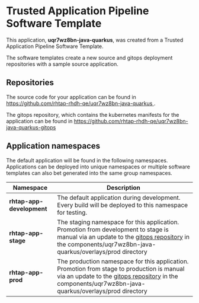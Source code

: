 # Trusted Application Pipeline Software Template

This application, **uqr7wz8bn-java-quarkus**, was created from a Trusted Application Pipeline Software Template.

The software templates create a new source and gitops deployment repositories with a sample source application. 

## Repositories

The source code for your application can be found in [https://github.com/rhtap-rhdh-qe/uqr7wz8bn-java-quarkus ](https://github.com/rhtap-rhdh-qe/uqr7wz8bn-java-quarkus ).
 
The gitops repository, which contains the kubernetes manifests for the application can be found in 
[https://github.com/rhtap-rhdh-qe/uqr7wz8bn-java-quarkus-gitops ](https://github.com/rhtap-rhdh-qe/uqr7wz8bn-java-quarkus-gitops ) 

## Application namespaces 

The default application will be found in the following namespaces. Applications can be deployed into unique namespaces or multiple software templates can also bet generated into the same group namespaces.  

|  Namespace   |  Description   |  
| -------- | -------- |   
| **rhtap-app-development** | The default application during development. Every build will be deployed to this namespace for testing. | 
| **rhtap-app-stage** | The staging namespace for this application. Promotion from development to stage is manual via an update to the [gitops repository](https://github.com/rhtap-rhdh-qe/uqr7wz8bn-java-quarkus-gitops ) in the components/uqr7wz8bn-java-quarkus/overlays/prod directory |  
| **rhtap-app-prod** | The production namespace for this application. Promotion from stage to production is manual via an update to the [gitops repository](https://github.com/rhtap-rhdh-qe/uqr7wz8bn-java-quarkus-gitops ) in the components/uqr7wz8bn-java-quarkus/overlays/prod directory | 